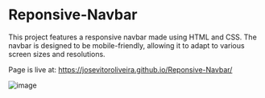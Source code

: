 # Reponsive-Navbar
This project features a responsive navbar made using HTML and CSS. The navbar is designed to be mobile-friendly, allowing it to adapt to various screen sizes and resolutions. 

Page is live at: https://josevitoroliveira.github.io/Reponsive-Navbar/

![image](https://github.com/JoseVitorOliveira/Reponsive-Navbar/assets/55604227/41753fc2-11a1-48ee-aace-72402e3b8a36)

